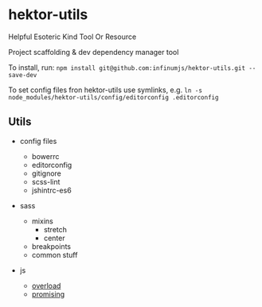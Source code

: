 # hektor-utils

Helpful Esoteric Kind Tool Or Resource

Project scaffolding &amp; dev dependency manager tool

To install, run: ``npm install git@github.com:infinumjs/hektor-utils.git --save-dev``

To set config files fron hektor-utils use symlinks, e.g. ``ln -s node_modules/hektor-utils/config/editorconfig .editorconfig``

## Utils

* config files
  * bowerrc
  * editorconfig
  * gitignore
  * scss-lint
  * jshintrc-es6

* sass
  * mixins
    * stretch
    * center
  * breakpoints
  * common stuff

* js
  * [overload](docs/js/overload.md)
  * [promising](docs/js/promising.md)
